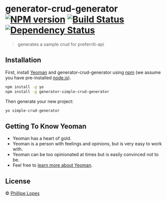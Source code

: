 # generator-crud-generator [![NPM version][npm-image]][npm-url] [![Build Status][travis-image]][travis-url] [![Dependency Status][daviddm-image]][daviddm-url]

> generates a sample crud for preferriti-api

## Installation

First, install [Yeoman](http://yeoman.io) and generator-crud-generator using [npm](https://www.npmjs.com/) (we assume you have pre-installed [node.js](https://nodejs.org/)).

```bash
npm install -g yo
npm install -g generator-simple-crud-generator
```

Then generate your new project:

```bash
yo simple-crud-generator
```

## Getting To Know Yeoman

- Yeoman has a heart of gold.
- Yeoman is a person with feelings and opinions, but is very easy to work with.
- Yeoman can be too opinionated at times but is easily convinced not to be.
- Feel free to [learn more about Yeoman](http://yeoman.io/).

## License

© [Phillipe Lopes]()

[daviddm-image]: https://david-dm.org/paflopes/generator-crud-generator.svg?theme=shields.io
[daviddm-url]: https://david-dm.org/paflopes/generator-crud-generator
[npm-image]: https://badge.fury.io/js/generator-crud-generator.svg
[npm-url]: https://npmjs.org/package/generator-crud-generator
[travis-image]: https://travis-ci.org/paflopes/generator-crud-generator.svg?branch=master
[travis-url]: https://travis-ci.org/paflopes/generator-crud-generator
